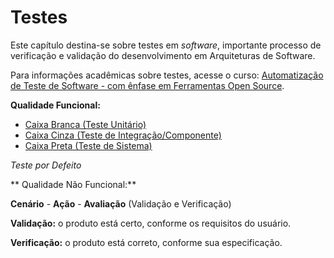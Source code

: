 # Testes
Este capítulo destina-se sobre testes em *software*, importante processo de verificação e validação do desenvolvimento em Arquiteturas de Software.

Para informações acadêmicas sobre testes, acesse o curso: [Automatização de Teste de Software - com ênfase em Ferramentas Open Source](http://napsol.icmc.usp.br/ats/).

**Qualidade Funcional:**
* [Caixa Branca (Teste Unitário)](caixa-branca.md)
* [Caixa Cinza (Teste de Integração/Componente)](caixa_cinza.md)
* [Caixa Preta (Teste de Sistema)](caixa_preta.md)

*Teste por Defeito*

** Qualidade Não Funcional:**

**Cenário** - **Ação** - **Avaliação** (Validação e Verificação)

**Validação:** o produto está certo, conforme os requisitos do usuário.

**Verificação:** o produto está correto, conforme sua especificação.
